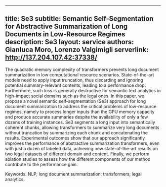 
---
title: Se3
subtitle: Semantic Self-Segmentation for Abstractive Summarization of Long Documents in Low-Resource Regimes
description: Se3
layout: service
authors: Gianluca Moro, Lorenzo Valgimigli
serverlink: http://137.204.107.42:37338/
---



The quadratic memory complexity of transformers prevents long document summarization in low computational resource scenarios. State-of-the-art models need to apply input truncation, thus discarding and ignoring potential summary-relevant contents, leading to a performance drop. Furthermore, such loss is generally destructive for semantic text analytics in high-impact social domains such as the legal ones. In this paper, we propose a novel semantic self-segmentation (Se3) approach for long document summarization to address the critical problems of low-resource regimes, namely to process longer inputs than the GPU memory capacity and produce accurate summaries despite the availability of only a few dozens of training instances. Se3 segments a long input into semantically coherent chunks, allowing transformers to summarize very long documents without truncation by summarizing each chunk and concatenating the results. Experimental outcomes show that our approach significantly improves the performance of abstractive summarization transformers, even with just a dozen of labeled data, achieving new state-of-the-art results on two legal datasets of different domain and content. Finally, we perform ablation studies to assess how the different components of our method contribute to the performance gain.

Keywords: NLP; long document summarization; transformers; legal analytics. 

